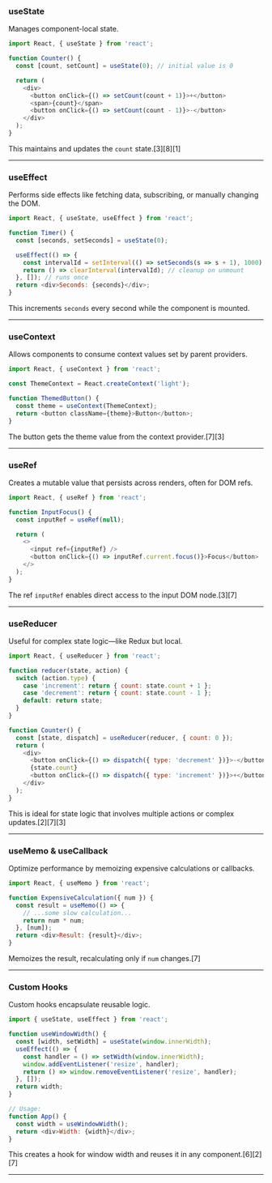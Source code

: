 ### useState

Manages component-local state.

```js
import React, { useState } from 'react';

function Counter() {
  const [count, setCount] = useState(0); // initial value is 0

  return (
    <div>
      <button onClick={() => setCount(count + 1)}>+</button>
      <span>{count}</span>
      <button onClick={() => setCount(count - 1)}>-</button>
    </div>
  );
}
```
This maintains and updates the `count` state.[3][8][1]

***

### useEffect

Performs side effects like fetching data, subscribing, or manually changing the DOM.

```js
import React, { useState, useEffect } from 'react';

function Timer() {
  const [seconds, setSeconds] = useState(0);

  useEffect(() => {
    const intervalId = setInterval(() => setSeconds(s => s + 1), 1000);
    return () => clearInterval(intervalId); // cleanup on unmount
  }, []); // runs once
  return <div>Seconds: {seconds}</div>;
}
```
This increments `seconds` every second while the component is mounted.

***

### useContext

Allows components to consume context values set by parent providers.

```js
import React, { useContext } from 'react';

const ThemeContext = React.createContext('light');

function ThemedButton() {
  const theme = useContext(ThemeContext);
  return <button className={theme}>Button</button>;
}
```
The button gets the theme value from the context provider.[7][3]

***

### useRef

Creates a mutable value that persists across renders, often for DOM refs.

```js
import React, { useRef } from 'react';

function InputFocus() {
  const inputRef = useRef(null);

  return (
    <>
      <input ref={inputRef} />
      <button onClick={() => inputRef.current.focus()}>Focus</button>
    </>
  );
}
```
The ref `inputRef` enables direct access to the input DOM node.[3][7]

***

### useReducer

Useful for complex state logic—like Redux but local.

```js
import React, { useReducer } from 'react';

function reducer(state, action) {
  switch (action.type) {
    case 'increment': return { count: state.count + 1 };
    case 'decrement': return { count: state.count - 1 };
    default: return state;
  }
}

function Counter() {
  const [state, dispatch] = useReducer(reducer, { count: 0 });
  return (
    <div>
      <button onClick={() => dispatch({ type: 'decrement' })}>-</button>
      {state.count}
      <button onClick={() => dispatch({ type: 'increment' })}>+</button>
    </div>
  );
}
```
This is ideal for state logic that involves multiple actions or complex updates.[2][7][3]

***

### useMemo & useCallback

Optimize performance by memoizing expensive calculations or callbacks.

```js
import React, { useMemo } from 'react';

function ExpensiveCalculation({ num }) {
  const result = useMemo(() => {
    // ...some slow calculation...
    return num * num;
  }, [num]);
  return <div>Result: {result}</div>;
}
```
Memoizes the result, recalculating only if `num` changes.[7]

***

### Custom Hooks

Custom hooks encapsulate reusable logic.

```js
import { useState, useEffect } from 'react';

function useWindowWidth() {
  const [width, setWidth] = useState(window.innerWidth);
  useEffect(() => {
    const handler = () => setWidth(window.innerWidth);
    window.addEventListener('resize', handler);
    return () => window.removeEventListener('resize', handler);
  }, []);
  return width;
}

// Usage:
function App() {
  const width = useWindowWidth();
  return <div>Width: {width}</div>;
}
```
This creates a hook for window width and reuses it in any component.[6][2][7]

***
